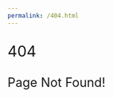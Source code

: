 ```yaml
---
permalink: /404.html
---
```


<p style="font-size: 30px;">404</p>

<p style="font-size: 25px;">Page Not Found!</p>
